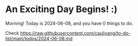 # An Exciting Day Begins! :)

Morning! Today is 2024-06-08, and you have 0 things to do.

Check https://raw.githubusercontent.com/cauliyang/to-do-list/main/todos/2024-06-08.md